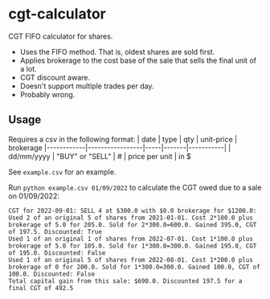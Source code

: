 # cgt-calculator
CGT FIFO calculator for shares.
- Uses the FIFO method. That is, oldest shares are sold first.
- Applies brokerage to the cost base of the sale that sells the final unit of a lot.
- CGT discount aware.
- Doesn't support multiple trades per day.
- Probably wrong.

## Usage

Requires a csv in the following format:
| date       | type            | qty | unit-price | brokerage 
|------------|-----------------|-----|-------|-----------|
| dd/mm/yyyy | "BUY" or "SELL" | #    | price per unit | in $   

See `example.csv` for an example.

Run `python example.csv 01/09/2022` to calculate the CGT owed due to a sale on 01/09/2022:
```
CGT for 2022-09-01: SELL 4 at $300.0 with $0.0 brokerage for $1200.0:
Used 2 of an original 5 of shares from 2021-01-01. Cost 2*100.0 plus brokerage of 5.0 for 205.0. Sold for 2*300.0=600.0. Gained 395.0, CGT of 197.5. Discounted: True
Used 1 of an original 1 of shares from 2022-07-01. Cost 1*100.0 plus brokerage of 5.0 for 105.0. Sold for 1*300.0=300.0. Gained 195.0, CGT of 195.0. Discounted: False
Used 1 of an original 5 of shares from 2022-08-01. Cost 1*200.0 plus brokerage of 0 for 200.0. Sold for 1*300.0=300.0. Gained 100.0, CGT of 100.0. Discounted: False
Total capital gain from this sale: $690.0. Discounted 197.5 for a final CGT of 492.5
```

